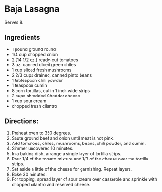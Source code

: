 # Baja LasagnaServes 8.## Ingredients
- 1 pound ground round
- 1/4 cup chopped onion
- 2 (14 1/2 oz.) ready-cut tomatoes
- 3 oz. canned diced green chiles
- 1 cup sliced fresh mushrooms
- 2 2/3 cups drained, canned pinto beans
- 1 tablespoon chili powder
- 1 teaspoon cumin
- 8 corn tortillas, cut in 1 inch wide strips
- 2 cups shredded Cheddar cheese
- 1 cup sour cream
- chopped fresh cilantro## Directions:1. Preheat oven to 350 degrees.  2. Saute ground beef and onion until meat is not pink.  3. Add tomatoes, chiles, mushrooms, beans, chili powder, and cumin.  4. Simmer uncovered 10 minutes.  5. In a baking dish, arrange a single layer of tortilla strips.  6. Pour 1/4 of the tomato mixture and 1/3 of the cheese over the tortilla strips.  7. Set aside a little of the cheese for garnishing.  Repeat layers.  8. Bake 30 minutes.  9. For topping, spread layer of sour cream over casserole and sprinkle with chopped cilantro and  reserved cheese.  
